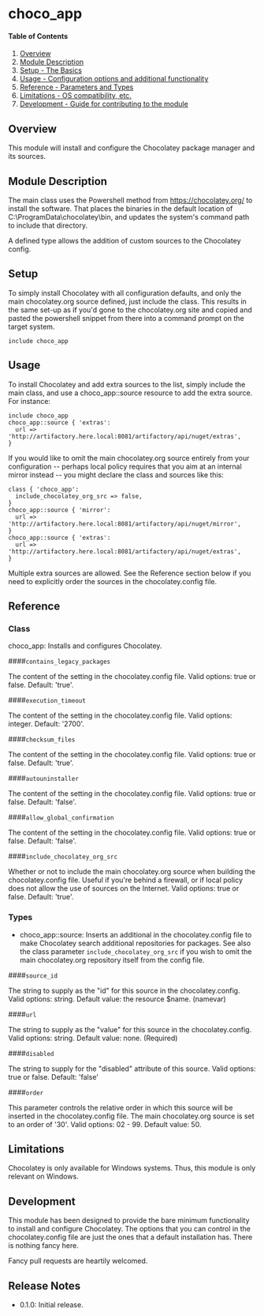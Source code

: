 # choco_app

#### Table of Contents

1. [Overview](#overview)
2. [Module Description](#module-description)
3. [Setup - The Basics](#setup)
4. [Usage - Configuration options and additional functionality](#usage)
5. [Reference - Parameters and Types](#reference)
5. [Limitations - OS compatibility, etc.](#limitations)
6. [Development - Guide for contributing to the module](#development)

## Overview

This module will install and configure the Chocolatey package manager and
its sources.

## Module Description

The main class uses the Powershell method from https://chocolatey.org/ to
install the software.  That places the binaries in the default location of
C:\ProgramData\chocolatey\bin, and updates the system's command path to include
that directory.

A defined type allows the addition of custom sources to the Chocolatey config.

## Setup

To simply install Chocolatey with all configuration defaults, and only the
main chocolatey.org source defined, just include the class.  This results in
the same set-up as if you'd gone to the chocolatey.org site and copied and
pasted the powershell snippet from there into a command prompt on the target
system.

```puppet
include choco_app
```

## Usage

To install Chocolatey and add extra sources to the list, simply include the
main class, and use a choco_app::source resource to add the extra source.
For instance:

```puppet
include choco_app
choco_app::source { 'extras':
  url => 'http://artifactory.here.local:8081/artifactory/api/nuget/extras',
}
```

If you would like to omit the main chocolatey.org source entirely from your
configuration -- perhaps local policy requires that you aim at an internal
mirror instead -- you might declare the class and sources like this:

```puppet
class { 'choco_app':
  include_chocolatey_org_src => false,
}
choco_app::source { 'mirror':
  url => 'http://artifactory.here.local:8081/artifactory/api/nuget/mirror',
}
choco_app::source { 'extras':
  url => 'http://artifactory.here.local:8081/artifactory/api/nuget/extras',
}
```

Multiple extra sources are allowed.  See the Reference section below if you
need to explicitly order the sources in the chocolatey.config file.

## Reference

### Class

choco_app: Installs and configures Chocolatey.

####`contains_legacy_packages`

The content of the <containsLegacyPackageInstalls> setting in the
chocolatey.config file.  Valid options: true or false.  Default: 'true'.

####`execution_timeout`

The content of the <commandExecutionTimeoutSeconds> setting in the
chocolatey.config file.  Valid options: integer.  Default: '2700'.

####`checksum_files`

The content of the <checksumFiles> setting in the chocolatey.config file.
Valid options: true or false.  Default: 'true'.

####`autouninstaller`

The content of the <autoUninstaller> setting in the chocolatey.config file.
Valid options: true or false.  Default: 'false'.

####`allow_global_confirmation`

The content of the <allowGlobalConfirmation> setting in the chocolatey.config
file.  Valid options: true or false.  Default: 'false'.

####`include_chocolatey_org_src`

Whether or not to include the main chocolatey.org source when building the
chocolatey.config file.  Useful if you're behind a firewall, or if local
policy does not allow the use of sources on the Internet.  Valid options:
true or false.  Default: 'true'.

### Types

* choco_app::source: Inserts an additional <source /> in the chocolatey.config
file to make Chocolatey search additional repositories for packages.  See
also the class parameter `include_chocolatey_org_src` if you wish to omit the
main chocolatey.org repository itself from the config file.

####`source_id`

The string to supply as the "id" for this source in the chocolatey.config.
Valid options: string.  Default value: the resource $name.  (namevar)

####`url`

The string to supply as the "value" for this source in the chocolatey.config.
Valid options: string.  Default value: none.  (Required)

####`disabled`

The string to supply for the "disabled" attribute of this source.  Valid
options: true or false.  Default: 'false'

####`order`

This parameter controls the relative order in which this source will be
inserted in the chocolatey.config file.  The main chocolatey.org source
is set to an order of '30'.  Valid options: 02 - 99.  Default value: 50.

## Limitations

Chocolatey is only available for Windows systems.  Thus, this module is only
relevant on Windows.

## Development

This module has been designed to provide the bare minimum functionality to
install and configure Chocolatey.  The options that you can control in the
chocolatey.config file are just the ones that a default installation has.
There is nothing fancy here.

Fancy pull requests are heartily welcomed.

## Release Notes

* 0.1.0: Initial release.
